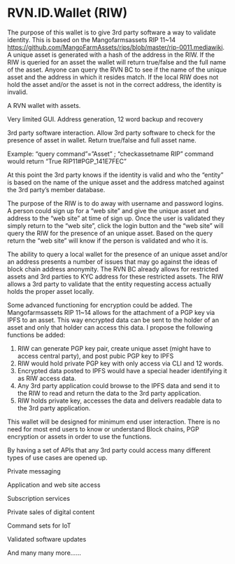 # RVN.ID.Wallet (RIW)

The purpose of this wallet is to give 3rd party software a way to validate identity.  This is based on the Mangofarmsassets RIP 11~14 https://github.com/MangoFarmAssets/rips/blob/master/rip-0011.mediawiki.  A unique asset is generated with a 
hash of the address in the RIW.  If the RIW is queried for an asset the wallet will return true/false and the full name of the asset.  Anyone can query the RVN BC to see 
if the name of the unique asset and the address in which it resides match.  If the local RIW does not hold the asset and/or the asset is not in the correct address, the 
identity is invalid.

A RVN wallet with assets.

Very limited GUI.  Address generation, 12 word backup and recovery

3rd party software interaction. Allow 3rd party software to check for the presence of asset in wallet.  Return true/false and full asset name.  

Example:  “query command”=”Asset” ;  “checkassetname RIP” command would return “True RIP11#PGP_141E7FEC”

At this point the 3rd party knows if the identity is valid and who the “entity” is based on the name of the unique asset and the address matched against the 3rd party’s 
member database. 

The purpose of the RIW is to do away with username and password logins.  A person could sign up for a “web site” and give the unique asset and address to the “web site” 
at time of sign up.  Once the user is validated they simply return to the “web site”, click the login button and the “web site” will query the RIW for the presence of an 
unique asset.  Based on the query return the “web site” will know if the person is validated and who it is.

The ability to query a local wallet for the presence of an unique asset and/or an address presents a number of issues that may go against the ideas of block chain address 
anonymity.  The RVN BC already allows for restricted assets and 3rd parties to KYC address for these restricted assets.  The RIW allows a 3rd party to validate that the 
entity requesting access actually holds the proper asset locally.  

Some advanced functioning for encryption could be added.  The Mangofarmsassets RIP 11~14 allows for the attachment of a PGP key via IPFS to an asset.  This way encrypted 
data can be sent to the holder of an asset and only that holder can access this data.  I propose the following functions be added:

1.	RIW can generate PGP key pair, create unique asset (might have to access central party), and post pubic PGP key to IPFS
2.	RIW would hold private PGP key with only access via CLI and 12 words.
3.	Encrypted data posted to IPFS would have a special header identifying it as RIW access data.
4.	Any 3rd party application could browse to the IPFS data and send it to the RIW to read and return the data to the 3rd party application.
5.	RIW holds private key, accesses the data and delivers readable data to the 3rd party application.


This wallet will be designed for minimum end user interaction.  There is no need for most end users to know or understand Block chains, PGP encryption or assets in order 
to use the functions.

By having a set of APIs that any 3rd party could access many different types of use cases are opened up.

Private messaging

Application and web site access

Subscription services

Private sales of digital content

Command sets for IoT

Validated software updates

And many many more…… 
